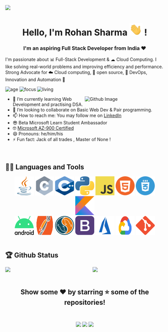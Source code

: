 ![](https://raw.githubusercontent.com/halfrost/halfrost/master/icons/header_.png)

<h1 align="center"> Hello, I'm Rohan Sharma <img src="https://raw.githubusercontent.com/ABSphreak/ABSphreak/master/gifs/Hi.gif" width="40px"> ! </h1>

<h3 align="center">I'm an aspiring Full Stack Developer from India ❤</h3>
  
 I'm passionate about 📊 Full-Stack Development & ☁ Cloud Computing. I like solving real-world problems and improving efficiency and performance. Strong Advocate for :cloud: Cloud computing, 📜 open source,  🚀 DevOps, Innovation and Automation 🤖 


![age](https://img.shields.io/badge/age-18-blue)
![focus](https://img.shields.io/badge/focus-FullStack-brightgreen)
![living](https://img.shields.io/badge/living-Gurugram-3c9)

<img width="50%" align="right" alt="Github Image" src= "https://raw.githubusercontent.com/onimur/.github/master/.resources/git-header.svg" />

- 🌱 I’m currently learning Web Development and practising DSA.
- 👯 I’m looking to collaborate on Basic Web Dev & Pair programming.
- 📫 How to reach me: You may follow me on [LinkedIn](https://www.linkedin.com/in/rohan-sharma-3a6b13203/) 
- 😎 Beta Microsoft Learn Student Ambassador
- 🤓 [Microsoft AZ-900 Certified](blob:https://mcptnc.microsoft.com/89c8e037-bd31-4d89-b102-d531dc1fe946)
- 😄 Pronouns: he/him/his
- ⚡ Fun fact: Jack of all trades , Master of None ! 
<br />


## 👨‍💻 Languages and Tools

<div align="center">
  
<img src="https://github.com/ron2111/ron2111/blob/master/logos/java.png?raw=true" height="60" width="60">
<img src="https://github.com/ron2111/ron2111/blob/master/logos/c.png?raw=true" height="60" width="60">
<img src="https://github.com/ron2111/ron2111/blob/master/logos/c++.png?raw=true" height="60" width="60">
<img src="https://github.com/ron2111/ron2111/blob/master/logos/python.png?raw=true" height="60" width="60">
<img src="https://github.com/ron2111/ron2111/blob/master/logos/javascript.png?raw=true" height="60" width="60">
<img src="https://github.com/ron2111/ron2111/blob/master/logos/html.png?raw=true" height="60" width="60">
<img src="https://github.com/ron2111/ron2111/blob/master/logos/css.png?raw=true" height="60" width="60">
<img src="https://github.com/ron2111/ron2111/blob/master/logos/kotlin.png?raw=true" height="60" width="60">

<br>

<img src="https://github.com/ron2111/ron2111/blob/master/logos/android.png?raw=true" height="60" width="60">
<img src="https://github.com/ron2111/ron2111/blob/master/logos/postman.png?raw=true" height="60" width="60">
<img src="https://github.com/ron2111/ron2111/blob/master/logos/sql.png?raw=true" height="60" width="60">
<img src="https://github.com/ron2111/ron2111/blob/master/logos/bootstrap.png?raw=true" height="60" width="60">
<img src="https://github.com/ron2111/ron2111/blob/master/logos/azure.png?raw=true" height="60" width="60">
<img src="https://github.com/ron2111/ron2111/blob/master/logos/gcp.png?raw=true" height="60" width="60">
<img src="https://github.com/ron2111/ron2111/blob/master/logos/git.png?raw=true" height="60" width="60">


</div>

<br >

## 🏆 Github Status

<img  src="https://github-readme-stats.vercel.app/api?username=ron2111&show_icons=true&hide_border=true&theme=dark" width="45%" align="right" >

<img  src="https://github-readme-streak-stats.herokuapp.com/?user=ron2111&theme=dark" width="45%" >

<br>

<div align="center">

<br>

## Show some ❤️ by starring ⭐ some of the repositories!
<br>

[<img src="https://img.shields.io/badge/linkedin-%230077B5.svg?&style=for-the-badge&logo=linkedin&logoColor=white">](https://www.linkedin.com/in/rohan-sharma-3a6b13203/)
[<img src="https://img.shields.io/badge/instagram-%23E4405F.svg?&style=for-the-badge&logo=instagram&logoColor=white">](https://www.instagram.com/rons2111/)
[<img src="https://img.shields.io/badge/facebook-%231877F2.svg?&style=for-the-badge&logo=facebook&logoColor=white">](https://www.facebook.com/profile.php?id=100006200592276)



</div>





